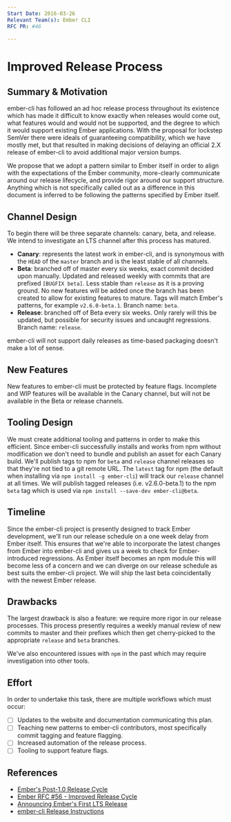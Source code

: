 ```yaml
---
Start Date: 2016-03-26
Relevant Team(s): Ember CLI
RFC PR: #46

---
```


# Improved Release Process
 
## Summary & Motivation

ember-cli has followed an ad hoc release process throughout its existence which has made it difficult to know exactly when releases would come out, what features would and would not be supported, and the degree to which it would support existing Ember applications. With the proposal for lockstep SemVer there were ideals of guaranteeing compatibility, which we have mostly met, but that resulted in making decisions of delaying an official 2.X release of ember-cli to avoid additional major version bumps.

We propose that we adopt a pattern similar to Ember itself in order to align with the expectations of the Ember community, more-clearly communicate around our release lifecycle, and provide rigor around our support structure. Anything which is not specifically called out as a difference in this document is inferred to be following the patterns specified by Ember itself.

## Channel Design

To begin there will be three separate channels: canary, beta, and release. We intend to investigate an LTS channel after this process has matured.

- **Canary**: represents the latest work in ember-cli, and is synonymous with the `HEAD` of the `master` branch and is the least stable of all channels.
- **Beta**: branched off of master every six weeks, exact commit decided upon manually. Updated and released weekly with commits that are prefixed `[BUGFIX beta]`. Less stable than `release` as it is a proving ground. No new features will be added once the branch has been created to allow for existing features to mature. Tags will match Ember's patterns, for example `v2.6.0-beta.1`. Branch name: `beta`.
- **Release**: branched off of Beta every six weeks. Only rarely will this be updated, but possible for security issues and uncaught regressions. Branch name: `release`.
 
ember-cli will not support daily releases as time-based packaging doesn't make a lot of sense.

## New Features

New features to ember-cli must be protected by feature flags. Incomplete and WIP features will be available in the Canary channel, but will not be available in the Beta or release channels.

## Tooling Design

We must create additional tooling and patterns in order to make this efficient. Since ember-cli successfully installs and works from npm without modification we don't need to bundle and publish an asset for each Canary build. We'll publish tags to npm for `beta` and `release` channel releases so that they're not tied to a git remote URL. The `latest` tag for npm (the default when installing via `npm install -g ember-cli`) will track our `release` channel at all times. We will publish tagged releases (i.e. v2.6.0-beta.1) to the npm `beta` tag which is used via `npm install --save-dev ember-cli@beta`.

## Timeline

Since the ember-cli project is presently designed to track Ember development, we'll run our release schedule on a one week delay from Ember itself. This ensures that we're able to incorporate the latest changes from Ember into ember-cli and gives us a week to check for Ember-introduced regressions. As Ember itself becomes an npm module this will become less of a concern and we can diverge on our release schedule as best suits the ember-cli project. We will ship the last beta coincidentally with the newest Ember release.

## Drawbacks

The largest drawback is also a feature: we require more rigor in our release processes. This process presently requires a weekly manual review of new commits to master and their prefixes which then get cherry-picked to the appropriate `release` and `beta` branches.

We've also encountered issues with `npm` in the past which may require investigation into other tools.

## Effort

In order to undertake this task, there are multiple workflows which must occur:

- [ ] Updates to the website and documentation communicating this plan.
- [ ] Teaching new patterns to ember-cli contributors, most specifically commit tagging and feature flagging.
- [ ] Increased automation of the release process.
- [ ] Tooling to support feature flags.
 
## References

- [Ember's Post-1.0 Release Cycle](http://emberjs.com/blog/2013/09/06/new-ember-release-process.html)
- [Ember RFC #56 - Improved Release Cycle](https://github.com/emberjs/rfcs/blob/master/text/0056-improved-release-cycle.md)
- [Announcing Ember's First LTS Release](http://emberjs.com/blog/2016/02/25/announcing-embers-first-lts.html)
- [ember-cli Release Instructions](https://github.com/ember-cli/ember-cli/blob/master/RELEASE.md)
